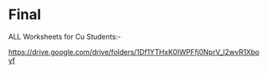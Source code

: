 # Final
ALL Worksheets for Cu Students:-

https://drive.google.com/drive/folders/1Df1YTHxK0IWPFfj0NprV_l2wvR1Xboyf
